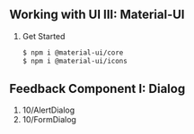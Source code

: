 ## Working with UI III: Material-UI

1. Get Started
    ```bash
    $ npm i @material-ui/core
    $ npm i @material-ui/icons
    ```

## Feedback Component I: Dialog
1. 10/AlertDialog
2. 10/FormDialog
